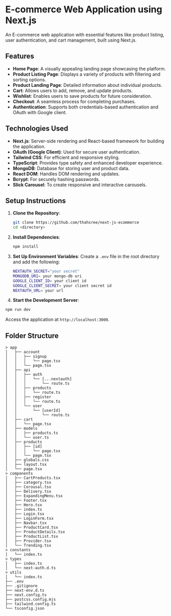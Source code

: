 # E-commerce Web Application using Next.js

An E-commerce web application with essential features like product listing, user authentication, and cart management, built using Next.js.

## Features

- **Home Page**: A visually appealing landing page showcasing the platform.
- **Product Listing Page**: Displays a variety of products with filtering and sorting options.
- **Product Landing Page**: Detailed information about individual products.
- **Cart**: Allows users to add, remove, and update products.
- **Wishlist**: Enables users to save products for future consideration.
- **Checkout**: A seamless process for completing purchases.
- **Authentication**: Supports both credentials-based authentication and OAuth with Google client.

## Technologies Used

- **Next.js**: Server-side rendering and React-based framework for building the application.
- **OAuth (Google Client)**: Used for secure user authentication.
- **Tailwind CSS**: For efficient and responsive styling.
- **TypeScript**: Provides type safety and enhanced developer experience.
- **MongoDB**: Database for storing user and product data.
- **React DOM**: Handles DOM rendering and updates.
- **Bcrypt**: For securely hashing passwords.
- **Slick Carousel**: To create responsive and interactive carousels.

## Setup Instructions

1. **Clone the Repository**:

   ```bash
   git clone https://github.com/thahsree/next-js-ecommerce
   cd <directory>
   ```

2. **Install Dependencies**:

   ```bash
   npm install
   ```

3. **Set Up Environment Variables**:
   Create a `.env` file in the root directory and add the following:
   ```bash
   NEXTAUTH_SECRET="your secret" 
   MONGODB_URI= your mongo-db uri
   GOOGLE_CLIENT_ID= your client id
   GOOGLE_CLIENT_SECRET= your client secret id
   NEXTAUTH_URL= your url
   ```

4. **Start the Development Server**:
```bash
npm run dev
````

Access the application at `http://localhost:3000`.

## Folder Structure

```
> app
│   ├── account
│   │   ├── signup
│   │   │   └── page.tsx
│   │   └── page.tsx
│   ├── api
│   │   ├── auth
│   │   │   └── [...nextauth]
│   │   │       └── route.ts
│   │   ├── products
│   │   │   └── route.ts
│   │   ├── register
│   │   │   └── route.ts
│   │   └── user
│   │       └── [userId]
│   │           └── route.ts
│   ├── cart
│   │   └── page.tsx
│   ├── models
│   │   ├── products.ts
│   │   └── user.ts
│   ├── products
│   │   ├── [id]
│   │   │   └── page.tsx
│   │   └── page.tsx
│   ├── globals.css
│   ├── layout.tsx
│   └── page.tsx
> components
│   ├── CartProducts.tsx
│   ├── category.tsx
│   ├── Corousal.tsx
│   ├── Delivery.tsx
│   ├── ExpandingMenu.tsx
│   ├── Footer.tsx
│   ├── Hero.tsx
│   ├── index.ts
│   ├── Login.tsx
│   ├── LoginForm.tsx
│   ├── Navbar.tsx
│   ├── ProductCard.tsx
│   ├── ProductDetails.tsx
│   ├── ProductList.tsx
│   ├── Provider.tsx
│   └── Trending.tsx
> constants
│   └── index.ts
> types
│   ├── index.ts
│   └── next-auth.d.ts
> utils
│   └── index.ts
├── .env
├── .gitignore
├── next-env.d.ts
├── next.config.ts
├── postcss.config.mjs
├── tailwind.config.ts
└── tsconfig.json

```
